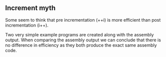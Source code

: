 ## Increment myth

Some seem to think that pre incrementation (++i) is more efficient than post incrementation (i++).

Two very simple example programs are created along with the assembly output. When comparing the assembly output we can conclude that there is no difference in efficiency  as they both produce the exact same assembly code.
